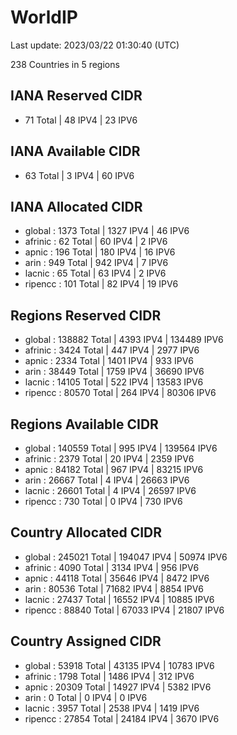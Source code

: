 # WorldIP

Last update: 2023/03/22 01:30:40 (UTC)

238 Countries in 5 regions

## IANA Reserved CIDR

- 71 Total | 48 IPV4 | 23 IPV6

## IANA Available CIDR

- 63 Total | 3 IPV4 | 60 IPV6

## IANA Allocated CIDR

- global : 1373 Total | 1327 IPV4 | 46 IPV6
- afrinic : 62 Total | 60 IPV4 | 2 IPV6
- apnic : 196 Total | 180 IPV4 | 16 IPV6
- arin : 949 Total | 942 IPV4 | 7 IPV6
- lacnic : 65 Total | 63 IPV4 | 2 IPV6
- ripencc : 101 Total | 82 IPV4 | 19 IPV6

## Regions Reserved CIDR

- global : 138882 Total | 4393 IPV4 | 134489 IPV6
- afrinic : 3424 Total | 447 IPV4 | 2977 IPV6
- apnic : 2334 Total | 1401 IPV4 | 933 IPV6
- arin : 38449 Total | 1759 IPV4 | 36690 IPV6
- lacnic : 14105 Total | 522 IPV4 | 13583 IPV6
- ripencc : 80570 Total | 264 IPV4 | 80306 IPV6

## Regions Available CIDR

- global : 140559 Total | 995 IPV4 | 139564 IPV6
- afrinic : 2379 Total | 20 IPV4 | 2359 IPV6
- apnic : 84182 Total | 967 IPV4 | 83215 IPV6
- arin : 26667 Total | 4 IPV4 | 26663 IPV6
- lacnic : 26601 Total | 4 IPV4 | 26597 IPV6
- ripencc : 730 Total | 0 IPV4 | 730 IPV6

## Country Allocated CIDR

- global : 245021 Total | 194047 IPV4 | 50974 IPV6
- afrinic : 4090 Total | 3134 IPV4 | 956 IPV6
- apnic : 44118 Total | 35646 IPV4 | 8472 IPV6
- arin : 80536 Total | 71682 IPV4 | 8854 IPV6
- lacnic : 27437 Total | 16552 IPV4 | 10885 IPV6
- ripencc : 88840 Total | 67033 IPV4 | 21807 IPV6

## Country Assigned CIDR

- global : 53918 Total | 43135 IPV4 | 10783 IPV6
- afrinic : 1798 Total | 1486 IPV4 | 312 IPV6
- apnic : 20309 Total | 14927 IPV4 | 5382 IPV6
- arin : 0 Total | 0 IPV4 | 0 IPV6
- lacnic : 3957 Total | 2538 IPV4 | 1419 IPV6
- ripencc : 27854 Total | 24184 IPV4 | 3670 IPV6
